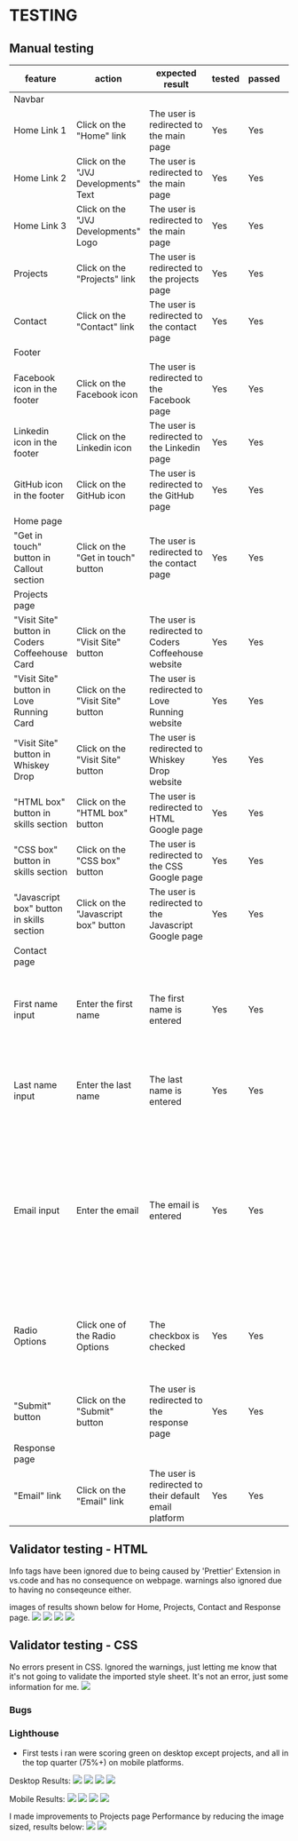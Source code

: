 # TESTING

## Manual testing

| feature | action | expected result | tested | passed | comments |
| --- | --- | --- | --- | --- | --- |
| Navbar | | | | | |
| Home Link 1 | Click on the "Home" link | The user is redirected to the main page | Yes | Yes | - |
| Home Link 2 | Click on the "JVJ Developments" Text | The user is redirected to the main page | Yes | Yes | - |
| Home Link 3 | Click on the "JVJ Developments" Logo | The user is redirected to the main page | Yes | Yes | - |
| Projects | Click on the "Projects" link | The user is redirected to the projects page | Yes | Yes | - |
| Contact | Click on the "Contact" link | The user is redirected to the contact page | Yes | Yes | - |
| Footer | | | | | |
| Facebook icon in the footer | Click on the Facebook icon | The user is redirected to the Facebook page | Yes | Yes | - |
| Linkedin icon in the footer | Click on the Linkedin icon | The user is redirected to the Linkedin page | Yes | Yes | - |
| GitHub icon in the footer | Click on the GitHub icon | The user is redirected to the GitHub page | Yes | Yes | - |
| Home page | | | | | |
| "Get in touch" button in Callout section | Click on the "Get in touch" button | The user is redirected to the contact page | Yes | Yes | - |
| Projects page | | | | | |
| "Visit Site" button in Coders Coffeehouse Card | Click on the "Visit Site" button | The user is redirected to Coders Coffeehouse website | Yes | Yes | - |
| "Visit Site" button in Love Running Card | Click on the "Visit Site" button | The user is redirected to Love Running website | Yes | Yes | - |
| "Visit Site" button in Whiskey Drop | Click on the "Visit Site" button | The user is redirected to Whiskey Drop website | Yes | Yes | - |
| "HTML box" button in skills section | Click on the "HTML box" button | The user is redirected to HTML Google page | Yes | Yes | - |
| "CSS box" button in skills section | Click on the "CSS box" button | The user is redirected to the CSS Google page | Yes | Yes | - |
| "Javascript box" button in skills section | Click on the "Javascript box" button | The user is redirected to the Javascript Google page | Yes | Yes | - |
| Contact page | | | | | |
| First name input | Enter the first name | The first name is entered | Yes | Yes | If user doesn't enter the first name, the error message appears |
| Last name input | Enter the last name | The last name is entered | Yes | Yes | If user doesn't enter the last name, the error message appears |
| Email input | Enter the email | The email is entered | Yes | Yes | If user doesn't enter the email, the error message appears. If user enters not valid email, the error message appears |
| Radio Options | Click one of the Radio Options | The checkbox is checked | Yes | Yes | If user doesn't enter select an option, the error message appears. |
| "Submit" button | Click on the "Submit" button | The user is redirected to the response page | Yes | Yes | - |
| Response page | | | | | |
| "Email" link | Click on the "Email" link | The user is redirected to their default email platform | Yes | Yes | - |

## Validator testing - HTML

Info tags have been ignored due to being caused by 'Prettier' Extension in vs.code and has no consequence on webpage.
warnings also ignored due to having no conseqeunce either.

images of results shown below for Home, Projects, Contact and Response page.
![](documentation/w3c-validator-home.PNG)
![](documentation/w3c-validator-projects.PNG)
![](documentation/w3c-validator-contact.PNG)
![](documentation/w3c-validator-response.PNG)

## Validator testing - CSS

No errors present in CSS. Ignored the warnings, just letting me know that it's not going to validate the imported style sheet. It's not an error, just some information for me.
![](documentation/css-validaton.PNG)


### Bugs

### Lighthouse

- First tests i ran were scoring green on desktop except projects, and all in the top quarter (75%+) on mobile platforms.

Desktop Results:
![](documentation/home-lh-desktop.PNG)
![](documentation/projects-lh-desktop.PNG)
![](documentation/contact-lh-desktop.PNG)
![](documentation/response-lh-desktop.PNG)

Mobile Results:
![](documentation/home-lh-mobile.PNG)
![](documentation/projects-lh-mobile.PNG)
![](documentation/contact-lh-mobile.PNG)
![](documentation/response-lh-mobile.PNG)

I made improvements to Projects page Performance by reducing the image sized, results below:
![](documentation/projects-lh-desktop-imporved.PNG)
![](documentation/projects-lh-mobile-imporved.PNG)

